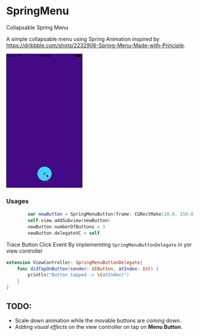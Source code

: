 # SpringMenu
Collapsable Spring Menu

A simple collapsable menu using Spring Animation inspired by https://dribbble.com/shots/2232906-Spring-Menu-Made-with-Principle.


![Spring Menu](https://raw.githubusercontent.com/sauvikatinnofied/SpringMenu/master/ezgif.com-crop.gif)


### Usages


```swift
        var newButton = SpringMenuButton(frame: CGRectMake(20.0, 250.0, 88.0, 88.0))
        self.view.addSubview(newButton)
        newButton.numberOfButtons = 3
        newButton.delegateVC = self
```
Trace Button Click Event By implememting `SpringMenuButtonDelegate` in yor view controller

```swift
extension ViewController: SpringMenuButtonDelegate{
    func didTapOnButton(sender: UIButton, atIndex: Int) {
        println("Button tapped -> \(atIndex)")
    }
}
```


## TODO:
* Scale down animation while the movable buttons are coming down.
* Adding *visual effects* on the view controller on tap on **Menu Button**.
